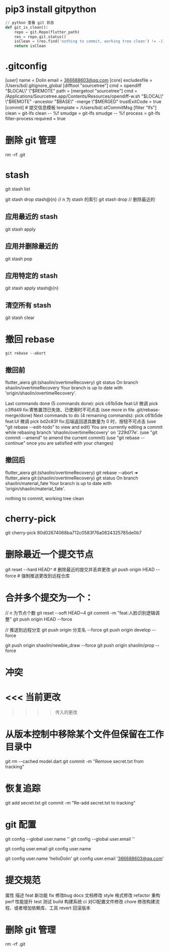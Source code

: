 # pip3 install gitpython
```python
// python 查看 git 状态
def git_is_clean():
    repo = git.Repo(flutter_path)
    res = repo.git.status()
    isClean = (res.find('nothing to commit, working tree clean') != -1)
    return isClean
```

# .gitconfig
[user]
	name = Dolin
	email = 366688603@qq.com
[core]
	excludesfile = /Users/bd/.gitignore_global
[difftool "sourcetree"]
	cmd = opendiff \"$LOCAL\" \"$REMOTE\"
	path = 
[mergetool "sourcetree"]
	cmd = /Applications/Sourcetree.app/Contents/Resources/opendiff-w.sh \"$LOCAL\" \"$REMOTE\" -ancestor \"$BASE\" -merge \"$MERGED\"
	trustExitCode = true
[commit]
	# 提交信息模板 
	template = /Users/bd/.stCommitMsg
[filter "lfs"]
	clean = git-lfs clean -- %f
	smudge = git-lfs smudge -- %f
	process = git-lfs filter-process
	required = true

# 删除 git 管理
rm -rf .git

# stash
git stash list

git stash drop stash@{n} // n 为 stash 的索引
git stash drop // 删除最近的
## 应用最近的 stash
git stash apply

## 应用并删除最近的
git stash pop

## 应用特定的 stash
git stash apply stash@{n}

## 清空所有 stash
git stash clear

# 撤回 rebase
```git
git rebase --abort
```
## 撤回前
flutter_aiera git:(shaolin/overtimeRecovery) git status
On branch shaolin/overtimeRecovery
Your branch is up to date with 'origin/shaolin/overtimeRecovery'.

Last commands done (5 commands done):
   pick c61b5de feat:UI 微调
   pick c3ffd49 fix:寄售置顶已失效、已使用时不可点击
  (see more in file .git/rebase-merge/done)
Next commands to do (4 remaining commands):
   pick c61b5de feat:UI 微调
   pick bd2c83f fix:后端返回道具数量为 0 时，按钮不可点击
  (use "git rebase --edit-todo" to view and edit)
You are currently editing a commit while rebasing branch 'shaolin/overtimeRecovery' on '229d77e'.
  (use "git commit --amend" to amend the current commit)
  (use "git rebase --continue" once you are satisfied with your changes)

## 撤回后
flutter_aiera git:(shaolin/overtimeRecovery) git rebase --abort
➜  flutter_aiera git:(shaolin/overtimeRecovery) git status
On branch shaolin/material_fate
Your branch is up to date with 'origin/shaolin/material_fate'.

nothing to commit, working tree clean

# cherry-pick
git cherry-pick 80d02674068ba712c0583f76a0824325785de0b7

# 删除最近一个提交节点
git reset --hard HEAD^  # 删除最近的提交并丢弃更改
git push origin HEAD --force  # 强制推送更改到远程仓库

# 合并多个提交为一个：
// n 为节点个数
git reset --soft HEAD~4
git commit -m "feat:人脸识别逻辑调整"
git push origin HEAD --force

// 推送到远程分支
git push origin 分支名 --force
git push origin develop --force

git push origin shaolin/newbie_draw --force
git push origin shaolin/prop --force

# 冲突
<<< 当前更改
====
>>>> 传入的更改

# 从版本控制中移除某个文件但保留在工作目录中
git rm --cached model.dart
git commit -m "Remove secret.txt from tracking"

# 恢复追踪
git add secret.txt
git commit -m "Re-add secret.txt to tracking"


# git 配置

git config --global user.name ''
git config --global user.email ''

git config user.email
git config user.name

git config user.name 'helloDolin'
git config user.email '366688603@qq.com'

# 提交规范
属性	     描述
feat		新功能
fix			修改bug
docs		文档修改
style		格式修改
refactor	重构
perf		性能提升
test		测试
build		构建系统
ci			对CI配置文件修改
chore		修改构建流程、或者增加依赖库、工具
revert		回滚版本

# 删除 git 管理
rm -rf .git